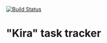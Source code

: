 [![Build Status](https://app.travis-ci.com/vjaos/kira.svg?branch=main)](https://app.travis-ci.com/vjaos/kira)

# "Kira" task tracker
